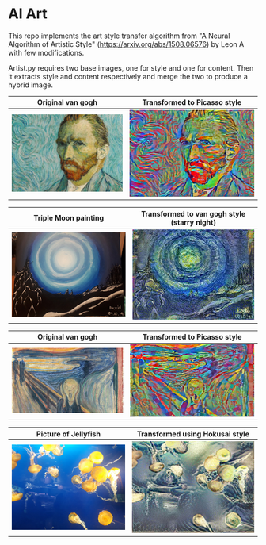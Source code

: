# AI Art

This repo implements the art style transfer algorithm from "A Neural Algorithm of Artistic Style" (https://arxiv.org/abs/1508.06576) by Leon A with few modifications. 

Artist.py requires two base images, one for style and one for content. Then it extracts style and content respectively and merge the two to produce a hybrid image.






Original van gogh | Transformed to Picasso style
----------- | ------------
![Orgiinal van gogh](https://github.com/Davidnh8/artAI/blob/master/images/vangogh.jpg) | ![Trnasformed to Picasso style](https://github.com/Davidnh8/artAI/blob/master/vangogh_picasso.jpg)

Triple Moon painting | Transformed to van gogh style (starry night)
----------- | ------------
![triple moon painting](https://github.com/Davidnh8/artAI/blob/master/images/triple_moon.jpg) | ![transformed to van gogh](https://github.com/Davidnh8/artAI/blob/master/triple_moon-gogh-iter%3D30.jpg)

Original van gogh | Transformed to Picasso style
----------- | ------------
![scream](https://github.com/Davidnh8/artAI/blob/master/images/scream.jpg) | ![Trnasformed to Picasso style](https://github.com/Davidnh8/artAI/blob/master/scream-picasso-iter%3D30.jpg)

Picture of Jellyfish | Transformed using Hokusai style
----------- | ------------
![Jelly fish](https://github.com/Davidnh8/artAI/blob/master/images/jellyfish2.jpg) | ![Jellyfish Hokusai](https://github.com/Davidnh8/artAI/blob/master/jellyfish2-Hokusai-iter%3D30.jpg)
